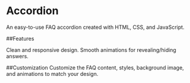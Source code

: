 # Accordion

An easy-to-use FAQ accordion created with HTML, CSS, and JavaScript.

##Features 

Clean and responsive design. 
Smooth animations for revealing/hiding answers.

##Customization 
Customize the FAQ content, styles, background image, and animations to match your design.
